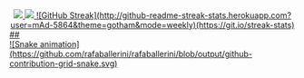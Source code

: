 <div align="center">
  <a href="https://github.com/mAd-5864">
  <img height="180em" src="https://github-readme-stats.vercel.app/api?username=mAd-5864&show_icons=true&theme=gotham&include_all_commits=true&count_private=true"/>
  <img height="180em" src="https://github-readme-stats.vercel.app/api/top-langs/?username=mAd-5864&layout=compact&langs_count=5&theme=gotham"/>
  ![GitHub Streak](http://github-readme-streak-stats.herokuapp.com?user=mAd-5864&theme=gotham&mode=weekly)(https://git.io/streak-stats)
</div>
  ##
<div> 
  ![Snake animation](https://github.com/rafaballerini/rafaballerini/blob/output/github-contribution-grid-snake.svg)
</div>
